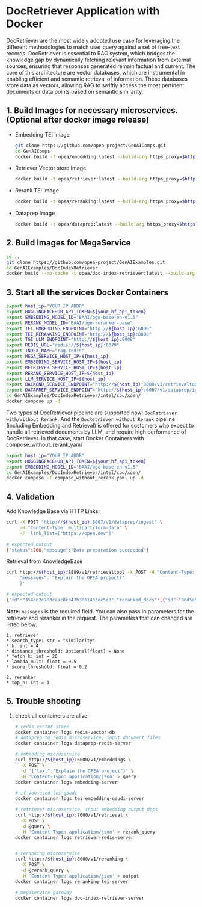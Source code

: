 # DocRetriever Application with Docker

DocRetriever are the most widely adopted use case for leveraging the different methodologies to match user query against a set of free-text records. DocRetriever is essential to RAG system, which bridges the knowledge gap by dynamically fetching relevant information from external sources, ensuring that responses generated remain factual and current. The core of this architecture are vector databases, which are instrumental in enabling efficient and semantic retrieval of information. These databases store data as vectors, allowing RAG to swiftly access the most pertinent documents or data points based on semantic similarity.

## 1. Build Images for necessary microservices. (Optional after docker image release)

- Embedding TEI Image

  ```bash
  git clone https://github.com/opea-project/GenAIComps.git
  cd GenAIComps
  docker build -t opea/embedding:latest --build-arg https_proxy=$https_proxy --build-arg http_proxy=$http_proxy -f comps/embeddings/src/Dockerfile .
  ```

- Retriever Vector store Image

  ```bash
  docker build -t opea/retriever:latest --build-arg https_proxy=$https_proxy --build-arg http_proxy=$http_proxy -f comps/retrievers/src/Dockerfile .
  ```

- Rerank TEI Image

  ```bash
  docker build -t opea/reranking:latest --build-arg https_proxy=$https_proxy --build-arg http_proxy=$http_proxy -f comps/rerankings/src/Dockerfile .
  ```

- Dataprep Image

  ```bash
  docker build -t opea/dataprep:latest --build-arg https_proxy=$https_proxy --build-arg http_proxy=$http_proxy -f comps/dataprep/src/Dockerfile .
  ```

## 2. Build Images for MegaService

```bash
cd ..
git clone https://github.com/opea-project/GenAIExamples.git
cd GenAIExamples/DocIndexRetriever
docker build --no-cache -t opea/doc-index-retriever:latest --build-arg https_proxy=$https_proxy --build-arg http_proxy=$http_proxy -f ./Dockerfile .
```

## 3. Start all the services Docker Containers

```bash
export host_ip="YOUR IP ADDR"
export HUGGINGFACEHUB_API_TOKEN=${your_hf_api_token}
export EMBEDDING_MODEL_ID="BAAI/bge-base-en-v1.5"
export RERANK_MODEL_ID="BAAI/bge-reranker-base"
export TEI_EMBEDDING_ENDPOINT="http://${host_ip}:6006"
export TEI_RERANKING_ENDPOINT="http://${host_ip}:8808"
export TGI_LLM_ENDPOINT="http://${host_ip}:8008"
export REDIS_URL="redis://${host_ip}:6379"
export INDEX_NAME="rag-redis"
export MEGA_SERVICE_HOST_IP=${host_ip}
export EMBEDDING_SERVICE_HOST_IP=${host_ip}
export RETRIEVER_SERVICE_HOST_IP=${host_ip}
export RERANK_SERVICE_HOST_IP=${host_ip}
export LLM_SERVICE_HOST_IP=${host_ip}
export BACKEND_SERVICE_ENDPOINT="http://${host_ip}:8000/v1/retrievaltool"
export DATAPREP_SERVICE_ENDPOINT="http://${host_ip}:6007/v1/dataprep/ingest"
cd GenAIExamples/DocIndexRetriever/intel/cpu/xoen/
docker compose up -d
```

Two types of DocRetriever pipeline are supported now: `DocRetriever with/without Rerank`. And the `DocRetriever without Rerank` pipeline (including Embedding and Retrieval) is offered for customers who expect to handle all retrieved documents by LLM, and require high performance of DocRetriever.
In that case, start Docker Containers with compose_without_rerank.yaml

```bash
export host_ip="YOUR IP ADDR"
export HUGGINGFACEHUB_API_TOKEN=${your_hf_api_token}
export EMBEDDING_MODEL_ID="BAAI/bge-base-en-v1.5"
cd GenAIExamples/DocIndexRetriever/intel/cpu/xoen/
docker compose -f compose_without_rerank.yaml up -d
```

## 4. Validation

Add Knowledge Base via HTTP Links:

```bash
curl -X POST "http://${host_ip}:6007/v1/dataprep/ingest" \
     -H "Content-Type: multipart/form-data" \
     -F 'link_list=["https://opea.dev"]'

# expected output
{"status":200,"message":"Data preparation succeeded"}
```

Retrieval from KnowledgeBase

```bash
curl http://${host_ip}:8889/v1/retrievaltool -X POST -H "Content-Type: application/json" -d '{
     "messages": "Explain the OPEA project?"
     }'

# expected output
{"id":"354e62c703caac8c547b3061433ec5e8","reranked_docs":[{"id":"06d5a5cefc06cf9a9e0b5fa74a9f233c","text":"Close SearchsearchMenu WikiNewsCommunity Daysx-twitter linkedin github searchStreamlining implementation of enterprise-grade Generative AIEfficiently integrate secure, performant, and cost-effective Generative AI workflows into business value.TODAYOPEA..."}],"initial_query":"Explain the OPEA project?"}
```

**Note**: `messages` is the required field. You can also pass in parameters for the retriever and reranker in the request. The parameters that can changed are listed below.

    1. retriever
    * search_type: str = "similarity"
    * k: int = 4
    * distance_threshold: Optional[float] = None
    * fetch_k: int = 20
    * lambda_mult: float = 0.5
    * score_threshold: float = 0.2

    2. reranker
    * top_n: int = 1

## 5. Trouble shooting

1. check all containers are alive

   ```bash
   # redis vector store
   docker container logs redis-vector-db
   # dataprep to redis microservice, input document files
   docker container logs dataprep-redis-server

   # embedding microservice
   curl http://${host_ip}:6000/v1/embeddings \
     -X POST \
     -d '{"text":"Explain the OPEA project"}' \
     -H 'Content-Type: application/json' > query
   docker container logs embedding-server

   # if you used tei-gaudi
   docker container logs tei-embedding-gaudi-server

   # retriever microservice, input embedding output docs
   curl http://${host_ip}:7000/v1/retrieval \
     -X POST \
     -d @query \
     -H 'Content-Type: application/json' > rerank_query
   docker container logs retriever-redis-server


   # reranking microservice
   curl http://${host_ip}:8000/v1/reranking \
     -X POST \
     -d @rerank_query \
     -H 'Content-Type: application/json' > output
   docker container logs reranking-tei-server

   # megaservice gateway
   docker container logs doc-index-retriever-server
   ```
